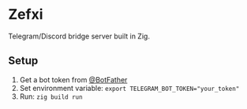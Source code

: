 # Zefxi

Telegram/Discord bridge server built in Zig.

## Setup

1. Get a bot token from [@BotFather](https://t.me/botfather)
2. Set environment variable: `export TELEGRAM_BOT_TOKEN="your_token"`
3. Run: `zig build run`

